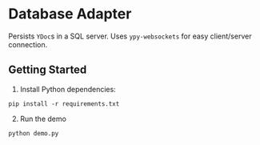 # Database Adapter

Persists `YDoc`s in a SQL server. Uses `ypy-websockets` for easy client/server connection.

## Getting Started

1. Install Python dependencies:

```
pip install -r requirements.txt
```

2. Run the demo

```
python demo.py
```
